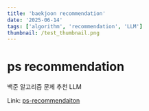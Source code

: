 ```yaml
---
title: 'baekjoon recommendation'
date: '2025-06-14'
tags: ['algorithm', 'recommendation', 'LLM']
thumbnail: /test_thumbnail.png
---
```


# ps recommendation

백준 알고리즘 문제 추천 LLM

Link: [ps-recommendaiton](https://ps-recommendation.ilez.xyz/)

